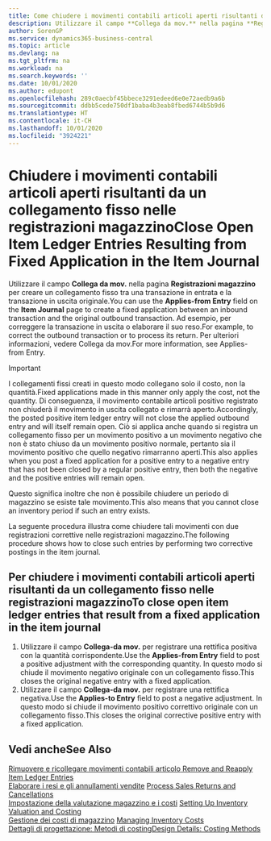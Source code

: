 ```yaml
---
title: Come chiudere i movimenti contabili articoli aperti risultanti da un collegamento fisso nelle registrazioni magazzino | Microsoft Docs
description: Utilizzare il campo **Collega da mov.** nella pagina **Registrazioni magazzino** per creare un collegamento fisso tra una transazione in entrata e la transazione in uscita originale. Ad esempio, per correggere la transazione in uscita o elaborare il suo reso.
author: SorenGP
ms.service: dynamics365-business-central
ms.topic: article
ms.devlang: na
ms.tgt_pltfrm: na
ms.workload: na
ms.search.keywords: ''
ms.date: 10/01/2020
ms.author: edupont
ms.openlocfilehash: 289c0aecbf45bbece3291edeed6e0e72aedb9a6b
ms.sourcegitcommit: ddbb5cede750df1baba4b3eab8fbed6744b5b9d6
ms.translationtype: HT
ms.contentlocale: it-CH
ms.lasthandoff: 10/01/2020
ms.locfileid: "3924221"
---
```

# <a name="close-open-item-ledger-entries-resulting-from-fixed-application-in-the-item-journal"></a><span data-ttu-id="38eb9-104">Chiudere i movimenti contabili articoli aperti risultanti da un collegamento fisso nelle registrazioni magazzino</span><span class="sxs-lookup"><span data-stu-id="38eb9-104">Close Open Item Ledger Entries Resulting from Fixed Application in the Item Journal</span></span>
<span data-ttu-id="38eb9-105">Utilizzare il campo **Collega da mov.** nella pagina **Registrazioni magazzino** per creare un collegamento fisso tra una transazione in entrata e la transazione in uscita originale.</span><span class="sxs-lookup"><span data-stu-id="38eb9-105">You can use the **Applies-from Entry** field on the **Item Journal** page to create a fixed application between an inbound transaction and the original outbound transaction.</span></span> <span data-ttu-id="38eb9-106">Ad esempio, per correggere la transazione in uscita o elaborare il suo reso.</span><span class="sxs-lookup"><span data-stu-id="38eb9-106">For example, to correct the outbound transaction or to process its return.</span></span> <span data-ttu-id="38eb9-107">Per ulteriori informazioni, vedere Collega da mov.</span><span class="sxs-lookup"><span data-stu-id="38eb9-107">For more information, see Applies-from Entry.</span></span>  

> [!IMPORTANT]  
>  <span data-ttu-id="38eb9-108">I collegamenti fissi creati in questo modo collegano solo il costo, non la quantità.</span><span class="sxs-lookup"><span data-stu-id="38eb9-108">Fixed applications made in this manner only apply the cost, not the quantity.</span></span> <span data-ttu-id="38eb9-109">Di conseguenza, il movimento contabile articoli positivo registrato non chiuderà il movimento in uscita collegato e rimarrà aperto.</span><span class="sxs-lookup"><span data-stu-id="38eb9-109">Accordingly, the posted positive item ledger entry will not close the applied outbound entry and will itself remain open.</span></span> <span data-ttu-id="38eb9-110">Ciò si applica anche quando si registra un collegamento fisso per un movimento positivo a un movimento negativo che non è stato chiuso da un movimento positivo normale, pertanto sia il movimento positivo che quello negativo rimarranno aperti.</span><span class="sxs-lookup"><span data-stu-id="38eb9-110">This also applies when you post a fixed application for a positive entry to a negative entry that has not been closed by a regular positive entry, then both the negative and the positive entries will remain open.</span></span>  
>   
>  <span data-ttu-id="38eb9-111">Questo significa inoltre che non è possibile chiudere un periodo di magazzino se esiste tale movimento.</span><span class="sxs-lookup"><span data-stu-id="38eb9-111">This also means that you cannot close an inventory period if such an entry exists.</span></span>  

<span data-ttu-id="38eb9-112">La seguente procedura illustra come chiudere tali movimenti con due registrazioni correttive nelle registrazioni magazzino.</span><span class="sxs-lookup"><span data-stu-id="38eb9-112">The following procedure shows how to close such entries by performing two corrective postings in the item journal.</span></span>  

## <a name="to-close-open-item-ledger-entries-that-result-from-a-fixed-application-in-the-item-journal"></a><span data-ttu-id="38eb9-113">Per chiudere i movimenti contabili articoli aperti risultanti da un collegamento fisso nelle registrazioni magazzino</span><span class="sxs-lookup"><span data-stu-id="38eb9-113">To close open item ledger entries that result from a fixed application in the item journal</span></span>  

1.  <span data-ttu-id="38eb9-114">Utilizzare il campo **Collega-da mov.** per registrare una rettifica positiva con la quantità corrispondente.</span><span class="sxs-lookup"><span data-stu-id="38eb9-114">Use the **Applies-from Entry** field to post a positive adjustment with the corresponding quantity.</span></span> <span data-ttu-id="38eb9-115">In questo modo si chiude il movimento negativo originale con un collegamento fisso.</span><span class="sxs-lookup"><span data-stu-id="38eb9-115">This closes the original negative entry with a fixed application.</span></span>  
2.  <span data-ttu-id="38eb9-116">Utilizzare il campo **Collega-da mov.** per registrare una rettifica negativa.</span><span class="sxs-lookup"><span data-stu-id="38eb9-116">Use the **Applies-to Entry** field to post a negative adjustment.</span></span> <span data-ttu-id="38eb9-117">In questo modo si chiude il movimento positivo correttivo originale con un collegamento fisso.</span><span class="sxs-lookup"><span data-stu-id="38eb9-117">This closes the original corrective positive entry with a fixed application.</span></span>  

## <a name="see-also"></a><span data-ttu-id="38eb9-118">Vedi anche</span><span class="sxs-lookup"><span data-stu-id="38eb9-118">See Also</span></span>  
[<span data-ttu-id="38eb9-119">Rimuovere e ricollegare movimenti contabili articolo</span><span class="sxs-lookup"><span data-stu-id="38eb9-119"> Remove and Reapply Item Ledger Entries</span></span>](finance-how-to-remove-and-reapply-item-entries.md)  
 <span data-ttu-id="38eb9-120">[Elaborare i resi e gli annullamenti vendite](sales-how-process-sales-returns-cancellations.md) </span><span class="sxs-lookup"><span data-stu-id="38eb9-120">[Process Sales Returns and Cancellations](sales-how-process-sales-returns-cancellations.md) </span></span>  
 <span data-ttu-id="38eb9-121">[Impostazione della valutazione magazzino e i costi](finance-set-up-inventory-valuation-and-costing.md) </span><span class="sxs-lookup"><span data-stu-id="38eb9-121">[Setting Up Inventory Valuation and Costing](finance-set-up-inventory-valuation-and-costing.md) </span></span>  
 <span data-ttu-id="38eb9-122">[Gestione dei costi di magazzino](finance-manage-inventory-costs.md) </span><span class="sxs-lookup"><span data-stu-id="38eb9-122">[Managing Inventory Costs](finance-manage-inventory-costs.md) </span></span>  
 [<span data-ttu-id="38eb9-123">Dettagli di progettazione: Metodi di costing</span><span class="sxs-lookup"><span data-stu-id="38eb9-123">Design Details: Costing Methods</span></span>](design-details-costing-methods.md)
